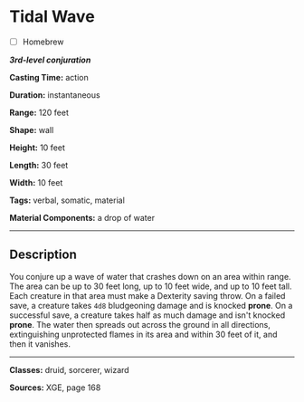 # Tidal Wave

- [ ] Homebrew

***3rd-level conjuration***

**Casting Time:** action

**Duration:** instantaneous

**Range:** 120 feet

**Shape:** wall

**Height:** 10 feet

**Length:** 30 feet

**Width:** 10 feet

**Tags:** verbal, somatic, material

**Material Components:** a drop of water

---

## Description
You conjure up a wave of water that crashes down on an area within range.
The area can be up to 30 feet long, up to 10 feet wide, and up to 10 feet tall.
Each creature in that area must make a Dexterity saving throw.
On a failed save, a creature takes `4d8` bludgeoning damage and is knocked **prone**.
On a successful save, a creature takes half as much damage and isn't knocked **prone**.
The water then spreads out across the ground in all directions, extinguishing unprotected flames in its area and within 30 feet of it, and then it vanishes.

---

**Classes:** druid, sorcerer, wizard

**Sources:** XGE, page 168
